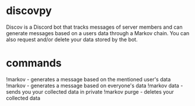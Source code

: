 # discovpy
Discov is a Discord bot that tracks messages of server members and can generate messages based on a users data through a Markov chain. You can also request and/or delete your data stored by the bot.

# commands
!markov <usermention> - generates a message based on the mentioned user's data
!markov - generates a message based on everyone's data
!markov data - sends you your collected data in private
!markov purge - deletes your collected data
